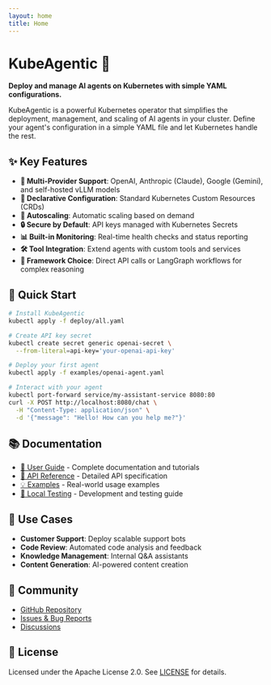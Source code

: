 ```yaml
---
layout: home
title: Home
---
```


# KubeAgentic 🤖

**Deploy and manage AI agents on Kubernetes with simple YAML configurations.**

KubeAgentic is a powerful Kubernetes operator that simplifies the deployment, management, and scaling of AI agents in your cluster. Define your agent's configuration in a simple YAML file and let Kubernetes handle the rest.

## ✨ Key Features

- **🤖 Multi-Provider Support**: OpenAI, Anthropic (Claude), Google (Gemini), and self-hosted vLLM models
- **📝 Declarative Configuration**: Standard Kubernetes Custom Resources (CRDs) 
- **🔄 Autoscaling**: Automatic scaling based on demand
- **🔒 Secure by Default**: API keys managed with Kubernetes Secrets
- **📊 Built-in Monitoring**: Real-time health checks and status reporting
- **🛠️ Tool Integration**: Extend agents with custom tools and services
- **🔗 Framework Choice**: Direct API calls or LangGraph workflows for complex reasoning

## 🚀 Quick Start

```bash
# Install KubeAgentic
kubectl apply -f deploy/all.yaml

# Create API key secret
kubectl create secret generic openai-secret \
  --from-literal=api-key='your-openai-api-key'

# Deploy your first agent
kubectl apply -f examples/openai-agent.yaml

# Interact with your agent
kubectl port-forward service/my-assistant-service 8080:80
curl -X POST http://localhost:8080/chat \
  -H "Content-Type: application/json" \
  -d '{"message": "Hello! How can you help me?"}'
```

## 📚 Documentation

- [📖 User Guide](docs/) - Complete documentation and tutorials
- [🔧 API Reference](api-reference) - Detailed API specification
- [💡 Examples](examples) - Real-world usage examples
- [🧪 Local Testing](local-testing) - Development and testing guide

## 🎯 Use Cases

- **Customer Support**: Deploy scalable support bots
- **Code Review**: Automated code analysis and feedback
- **Knowledge Management**: Internal Q&A assistants
- **Content Generation**: AI-powered content creation

## 🤝 Community

- [GitHub Repository](https://github.com/sudeshmu/KubeAgentic)
- [Issues & Bug Reports](https://github.com/sudeshmu/KubeAgentic/issues)
- [Discussions](https://github.com/sudeshmu/KubeAgentic/discussions)

## 📄 License

Licensed under the Apache License 2.0. See [LICENSE](https://github.com/sudeshmu/KubeAgentic/blob/main/LICENSE) for details.